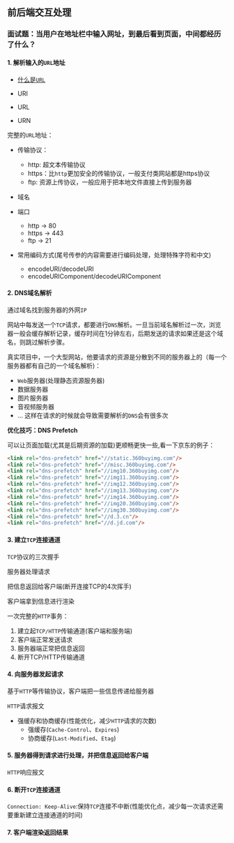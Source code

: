 ## 前后端交互处理

### 面试题：当用户在地址栏中输入网址，到最后看到页面，中间都经历了什么？

#### 1. 解析输入的`URL`地址
* [什么是`URL`](https://developer.mozilla.org/zh-CN/docs/Learn/Common_questions/What_is_a_URL)

* URI
* URL
* URN

完整的`URL`地址：

* 传输协议：
    * http: 超文本传输协议
    * https：比`http`更加安全的传输协议，一般支付类网站都是https协议
    * ftp: 资源上传协议，一般应用于把本地文件直接上传到服务器
* 域名
* 端口
    * http -> 80
    * https -> 443
    * ftp -> 21
    
* 常用编码方式(尾号传参的内容需要进行编码处理，处理特殊字符和中文)
    * encodeURI/decodeURI
    * encodeURIComponent/decodeURIComponent
    
#### 2. DNS域名解析
通过域名找到服务器的外网`IP`

网站中每发送一个`TCP`请求，都要进行`DNS`解析。一旦当前域名解析过一次，浏览器一般会缓存解析记录，缓存时间在1分钟左右，后期发送的请求如果还是这个域名，则跳过解析步骤。

真实项目中，一个大型网站，他要请求的资源是分散到不同的服务器上的（每一个服务器都有自己的一个域名解析)：
* `Web`服务器(处理静态资源服务器)
* 数据服务器
* 图片服务器
* 音视频服务器
* ...
这样在请求的时候就会导致需要解析的`DNS`会有很多次

**优化技巧：DNS Prefetch**  

可以让页面加载(尤其是后期资源的加载)更顺畅更快一些,看一下京东的例子：
```html
<link rel="dns-prefetch" href="//static.360buyimg.com"/>
<link rel="dns-prefetch" href="//misc.360buyimg.com"/>
<link rel="dns-prefetch" href="//img10.360buyimg.com"/>
<link rel="dns-prefetch" href="//img11.360buyimg.com"/>
<link rel="dns-prefetch" href="//img12.360buyimg.com"/>
<link rel="dns-prefetch" href="//img13.360buyimg.com"/>
<link rel="dns-prefetch" href="//img14.360buyimg.com"/>
<link rel="dns-prefetch" href="//img20.360buyimg.com"/>
<link rel="dns-prefetch" href="//img30.360buyimg.com"/>
<link rel="dns-prefetch" href="//d.3.cn"/>
<link rel="dns-prefetch" href="//d.jd.com"/>
```

#### 3. 建立`TCP`连接通道
`TCP`协议的三次握手

服务器处理请求

把信息返回给客户端(断开连接TCP的4次挥手)

客户端拿到信息进行渲染

一次完整的`HTTP`事务：
1. 建立起`TCP/HTTP`传输通道(客户端和服务端)
2. 客户端正常发送请求
3. 服务器端正常把信息返回
4. 断开TCP/HTTP传输通道

#### 4. 向服务器发起请求
基于`HTTP`等传输协议，客户端把一些信息传递给服务器

`HTTP`请求报文

* 强缓存和协商缓存(性能优化，减少`HTTP`请求的次数)
    * 强缓存(`Cache-Control`、`Expires`)
    * 协商缓存(`Last-Modified`、`Etag`)

#### 5. 服务器得到请求进行处理，并把信息返回给客户端
`HTTP`响应报文

#### 6. 断开`TCP`连接通道
`Connection: Keep-Alive`:保持`TCP`连接不中断(性能优化点，减少每一次请求还需要重新建立连接通道的时间)

#### 7. 客户端渲染返回结果

